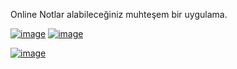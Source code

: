 Online Notlar alabileceğiniz muhteşem bir uygulama.


[![image](https://i.hizliresim.com/b6Oazj.png)](https://hizliresim.com/b6Oazj)
[![image](https://i.hizliresim.com/0zPaML.png)](https://hizliresim.com/0zPaML)

[![image](https://i.hizliresim.com/5yA35d.png)](https://hizliresim.com/5yA35d)
